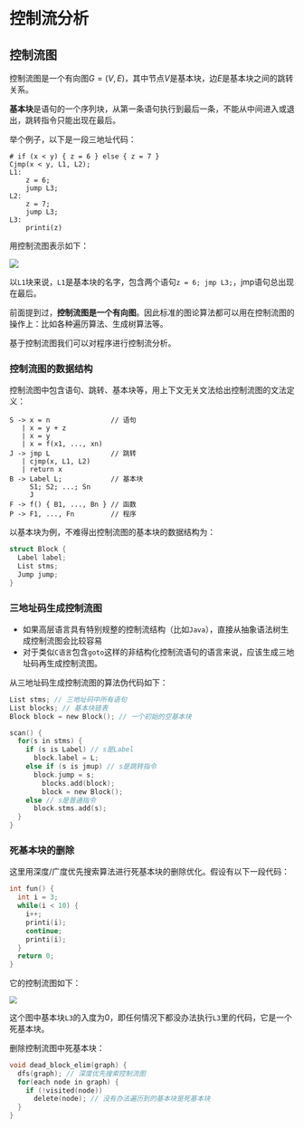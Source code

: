 # 控制流分析

## 控制流图

控制流图是一个有向图$G = (V, E)$，其中节点$V$是基本块，边$E$是基本块之间的跳转关系。

**基本块**是语句的一个序列块，从第一条语句执行到最后一条，不能从中间进入或退出，跳转指令只能出现在最后。

举个例子，以下是一段三地址代码：

```assembly
# if (x < y) { z = 6 } else { z = 7 }
Cjmp(x < y, L1, L2);
L1:
	z = 6;
	jump L3;
L2:
	z = 7;
	jump L3;
L3:
	printi(z)
```

用控制流图表示如下：

![](http://rt9iekfji.hn-bkt.clouddn.com/008i3skNgy1gtfad40tamj60cj096mxc02.jpg)

以`L1`块来说，`L1`是基本块的名字，包含两个语句`z = 6; jmp L3;`，jmp语句总出现在最后。

前面提到过，**控制流图是一个有向图**。因此标准的图论算法都可以用在控制流图的操作上：比如各种遍历算法、生成树算法等。

基于控制流图我们可以对程序进行控制流分析。

### 控制流图的数据结构

控制流图中包含语句、跳转、基本块等，用上下文无关文法给出控制流图的文法定义：

```
S -> x = n               // 语句
   | x = y + z
   | x = y
   | x = f(x1, ..., xn)
J -> jmp L               // 跳转
   | cjmp(x, L1, L2)
   | return x
B -> Label L;            // 基本块
     S1; S2; ...; Sn
     J
F -> f() { B1, ..., Bn } // 函数
P -> F1, ..., Fn         // 程序
```

以基本块为例，不难得出控制流图的基本块的数据结构为：

```c
struct Block {
  Label label;
  List stms;
  Jump jump;
}
```

### 三地址码生成控制流图

* 如果高层语言具有特别规整的控制流结构（比如`Java`），直接从抽象语法树生成控制流图会比较容易
* 对于类似`C语言`包含`goto`这样的非结构化控制流语句的语言来说，应该生成三地址码再生成控制流图。

从三地址码生成控制流图的算法伪代码如下：

```c
List stms; // 三地址码中所有语句
List blocks; // 基本块链表
Block block = new Block(); // 一个初始的空基本块

scan() {
  for(s in stms) {
    if (s is Label) // s是Label
      block.label = L;
    else if (s is jmup) // s是跳转指令
      block.jump = s;
    	blocks.add(block);
    	block = new Block();
    else // s是普通指令
      block.stms.add(s);
  }
}
```

### 死基本块的删除

这里用深度/广度优先搜索算法进行死基本块的删除优化。假设有以下一段代码：

```c
int fun() {
  int i = 3;
  while(i < 10) {
    i++;
    printi(i);
    continue;
    printi(i);
  }
  return 0;
}
```

它的控制流图如下：

<img src="http://rt9iekfji.hn-bkt.clouddn.com/008i3skNgy1gtf8tjdrbtj606y0bwglu02.jpg" style="zoom:80%;" />

这个图中基本块`L3`的入度为0，即任何情况下都没办法执行`L3`里的代码，它是一个死基本块。

删除控制流图中死基本块：

```c
void dead_block_elim(graph) {
  dfs(graph); // 深度优先搜索控制流图
  for(each node in graph) {
    if (!visited(node))
      delete(node); // 没有办法遍历到的基本块是死基本块
  }
}
```
